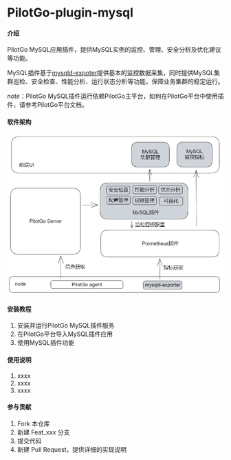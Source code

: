 # PilotGo-plugin-mysql

#### 介绍
PilotGo MySQL应用插件，提供MySQL实例的监控、管理、安全分析及优化建议等功能。

MySQL插件基于[mysqld-expoter](https://github.com/prometheus/mysqld_exporter)提供基本的监控数据采集，同时提供MySQL集群巡检、安全检查、性能分析、运行状态分析等功能，保障业务集群的稳定运行。

*note*：PilotGo MySQL插件运行依赖PilotGo主平台，如何在PilotGo平台中使用插件，请参考PilotGo平台文档。

#### 软件架构

![design.png](./docs/pictures/design.png)


#### 安装教程

1. 安装并运行PilotGo MySQL插件服务
2. 在PilotGo平台导入MySQL插件应用
3. 使用MySQL插件功能

#### 使用说明

1.  xxxx
2.  xxxx
3.  xxxx

#### 参与贡献

1. Fork 本仓库
2. 新建 Feat_xxx 分支
3. 提交代码
4. 新建 Pull Request，提供详细的实现说明

